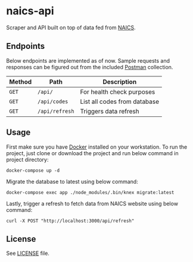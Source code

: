 # naics-api

Scraper and API built on top of data fed from [NAICS](https://www.naics.com/search/).

## Endpoints

Below endpoints are implemented as of now.
Sample requests and responses can be figured out from the included [Postman](postman/naics.postman_collection.json) collection.

| Method | Path | Description |
| --- | --- | --- |
| `GET` | `/api/` | For health check purposes |
| `GET` | `/api/codes` | List all codes from database |
| `GET` | `/api/refresh` | Triggers data refresh |

## Usage

First make sure you have [Docker](https://www.docker.com/) installed on your workstation.
To run the project, just clone or download the project and run below command in project directory:

```shell
docker-compose up -d
```

Migrate the database to latest using below command:

```shell
docker-compose exec app ./node_modules/.bin/knex migrate:latest
```

Lastly, trigger a refresh to fetch data from NAICS website using below command:

```shell
curl -X POST "http://localhost:3000/api/refresh"
```

## License

See [LICENSE](LICENSE) file.
